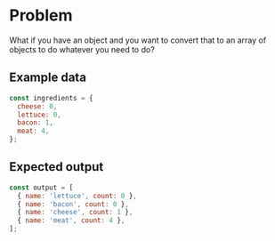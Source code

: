 # Problem

What if you have an object and you want to convert that to an array of objects to do whatever you need to do?

## Example data

```js
const ingredients = {
  cheese: 0,
  lettuce: 0,
  bacon: 1,
  meat: 4,
};
```

## Expected output

```js
const output = [
  { name: 'lettuce', count: 0 },
  { name: 'bacon', count: 0 },
  { name: 'cheese', count: 1 },
  { name: 'meat', count: 4 },
];
```
